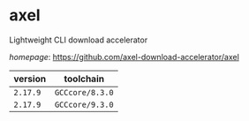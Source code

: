 # axel

Lightweight CLI download accelerator

*homepage*: <https://github.com/axel-download-accelerator/axel>

version | toolchain
--------|----------
``2.17.9`` | ``GCCcore/8.3.0``
``2.17.9`` | ``GCCcore/9.3.0``
